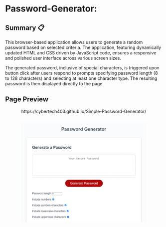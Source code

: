 # Password-Generator: 

## Summary 📋

This browser-based application allows users to generate a random password based on selected criteria. The application, featuring dynamically updated HTML and CSS driven by JavaScript code, ensures a responsive and polished user interface across various screen sizes. 

The generated password, inclusive of special characters, is triggered upon button click after users respond to prompts specifying password length (8 to 128 characters) and selecting at least one character type. The resulting password is then displayed directly to the page.

## Page Preview 

<p align="center">
https://cybertech403.github.io/Simple-Password-Generator/

##

<p align="center">
<img src="https://github.com/CyberTech403/Simple-Password-Generator/blob/main/Assets/Screenshot.png" width = "80%"> 

##


